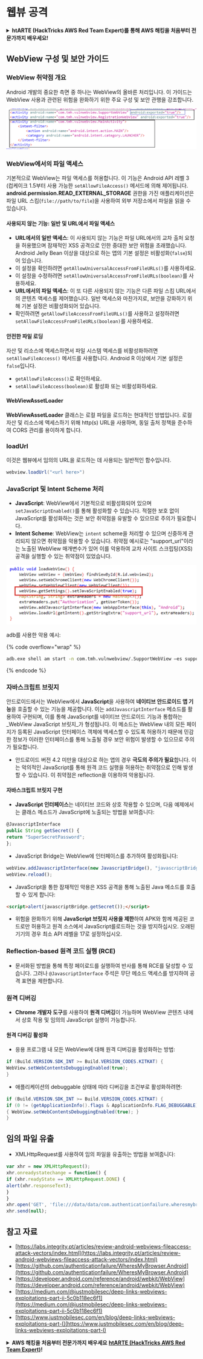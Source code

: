 # 웹뷰 공격

<details>

<summary><strong>htARTE (HackTricks AWS Red Team Expert)를 통해 AWS 해킹을 처음부터 전문가까지 배우세요</strong></a><strong>!</strong></summary>

HackTricks를 지원하는 다른 방법:

* **회사가 HackTricks에 광고되길 원하거나 PDF로 HackTricks를 다운로드하고 싶다면** [**구독 요금제**](https://github.com/sponsors/carlospolop)를 확인하세요!
* [**공식 PEASS & HackTricks 스왜그**](https://peass.creator-spring.com)를 구매하세요
* [**The PEASS Family**](https://opensea.io/collection/the-peass-family)를 발견하세요, 당사의 독점 [**NFTs**](https://opensea.io/collection/the-peass-family) 컬렉션
* **💬 [**디스코드 그룹**](https://discord.gg/hRep4RUj7f) 또는 [**텔레그램 그룹**](https://t.me/peass)에 가입하거나** 트위터** 🐦 [**@carlospolopm**](https://twitter.com/hacktricks\_live)를 **팔로우**하세요.
* **HackTricks** 및 **HackTricks Cloud** github 저장소에 PR을 제출하여 해킹 트릭을 공유하세요.

</details>

## WebView 구성 및 보안 가이드

### WebView 취약점 개요

Android 개발의 중요한 측면 중 하나는 WebView의 올바른 처리입니다. 이 가이드는 WebView 사용과 관련된 위험을 완화하기 위한 주요 구성 및 보안 관행을 강조합니다.

![WebView 예시](<../../.gitbook/assets/image (718).png>)

### **WebView에서의 파일 액세스**

기본적으로 WebView는 파일 액세스를 허용합니다. 이 기능은 Android API 레벨 3 (컵케이크 1.5부터 사용 가능한 `setAllowFileAccess()` 메서드에 의해 제어됩니다. **android.permission.READ\_EXTERNAL\_STORAGE** 권한을 가진 애플리케이션은 파일 URL 스킴(`file://path/to/file`)을 사용하여 외부 저장소에서 파일을 읽을 수 있습니다.

#### **사용되지 않는 기능: 일반 및 URL에서 파일 액세스**

* **URL에서의 일반 액세스**: 이 사용되지 않는 기능은 파일 URL에서의 교차 출처 요청을 허용했으며 잠재적인 XSS 공격으로 인한 중대한 보안 위험을 초래했습니다. Android Jelly Bean 이상을 대상으로 하는 앱의 기본 설정은 비활성화(`false`)되어 있습니다.
* 이 설정을 확인하려면 `getAllowUniversalAccessFromFileURLs()`를 사용하세요.
* 이 설정을 수정하려면 `setAllowUniversalAccessFromFileURLs(boolean)`를 사용하세요.
* **URL에서의 파일 액세스**: 이 또 다른 사용되지 않는 기능은 다른 파일 스킴 URL에서의 콘텐츠 액세스를 제어했습니다. 일반 액세스와 마찬가지로, 보안을 강화하기 위해 기본 설정은 비활성화되어 있습니다.
* 확인하려면 `getAllowFileAccessFromFileURLs()`를 사용하고 설정하려면 `setAllowFileAccessFromFileURLs(boolean)`를 사용하세요.

#### **안전한 파일 로딩**

자산 및 리소스에 액세스하면서 파일 시스템 액세스를 비활성화하려면 `setAllowFileAccess()` 메서드를 사용합니다. Android R 이상에서 기본 설정은 `false`입니다.

* `getAllowFileAccess()`로 확인하세요.
* `setAllowFileAccess(boolean)`로 활성화 또는 비활성화하세요.

#### **WebViewAssetLoader**

**WebViewAssetLoader** 클래스는 로컬 파일을 로드하는 현대적인 방법입니다. 로컬 자산 및 리소스에 액세스하기 위해 http(s) URL을 사용하며, 동일 출처 정책을 준수하여 CORS 관리를 용이하게 합니다.

### loadUrl

이것은 웹뷰에서 임의의 URL을 로드하는 데 사용되는 일반적인 함수입니다.
```java
webview.loadUrl("<url here>")
```
### **JavaScript 및 Intent Scheme 처리**

- **JavaScript**: WebView에서 기본적으로 비활성화되어 있으며 `setJavaScriptEnabled()`를 통해 활성화할 수 있습니다. 적절한 보호 없이 JavaScript를 활성화하는 것은 보안 취약점을 유발할 수 있으므로 주의가 필요합니다.
- **Intent Scheme**: WebView는 `intent` scheme을 처리할 수 있으며 신중하게 관리되지 않으면 취약점을 악용할 수 있습니다. 취약점 예시로는 "support\_url"이라는 노출된 WebView 매개변수가 있어 이를 악용하여 교차 사이트 스크립팅(XSS) 공격을 실행할 수 있는 취약점이 있었습니다.

![취약한 WebView](<../../.gitbook/assets/image (719).png>)

adb를 사용한 악용 예시:

{% code overflow="wrap" %}
```bash
adb.exe shell am start -n com.tmh.vulnwebview/.SupportWebView –es support_url "https://example.com/xss.html"
```
{% endcode %}

### 자바스크립트 브릿지

안드로이드에서는 WebView에서 **JavaScript**을 사용하여 **네이티브 안드로이드 앱 기능**을 호출할 수 있는 기능을 제공합니다. 이는 `addJavascriptInterface` 메소드를 활용하여 구현되며, 이를 통해 JavaScript를 네이티브 안드로이드 기능과 통합하는 _WebView JavaScript 브릿지_가 형성됩니다. 이 메소드는 WebView 내의 모든 페이지가 등록된 JavaScript 인터페이스 객체에 액세스할 수 있도록 허용하기 때문에 민감한 정보가 이러한 인터페이스를 통해 노출될 경우 보안 위험이 발생할 수 있으므로 주의가 필요합니다.

* 안드로이드 버전 4.2 미만을 대상으로 하는 앱의 경우 **극도의 주의가 필요**합니다. 이는 악의적인 JavaScript를 통해 원격 코드 실행을 허용하는 취약점으로 인해 발생할 수 있습니다. 이 취약점은 reflection을 이용하여 악용됩니다.

#### 자바스크립트 브릿지 구현

* **JavaScript 인터페이스**는 네이티브 코드와 상호 작용할 수 있으며, 다음 예제에서는 클래스 메소드가 JavaScript에 노출되는 방법을 보여줍니다:
```javascript
@JavascriptInterface
public String getSecret() {
return "SuperSecretPassword";
};
```
* JavaScript Bridge는 WebView에 인터페이스를 추가하여 활성화됩니다:
```javascript
webView.addJavascriptInterface(new JavascriptBridge(), "javascriptBridge");
webView.reload();
```
* JavaScript을 통한 잠재적인 악용은 XSS 공격을 통해 노출된 Java 메소드를 호출할 수 있게 합니다:
```html
<script>alert(javascriptBridge.getSecret());</script>
```
* 위험을 완화하기 위해 **JavaScript 브릿지 사용을 제한**하여 APK와 함께 제공된 코드로만 허용하고 원격 소스에서 JavaScript를로드하는 것을 방지하십시오. 오래된 기기의 경우 최소 API 레벨을 17로 설정하십시오.

### Reflection-based 원격 코드 실행 (RCE)

* 문서화된 방법을 통해 특정 페이로드를 실행하여 반사를 통해 RCE를 달성할 수 있습니다. 그러나 `@JavascriptInterface` 주석은 무단 메소드 액세스를 방지하여 공격 표면을 제한합니다.

### 원격 디버깅

* **Chrome 개발자 도구**를 사용하여 **원격 디버깅**이 가능하며 WebView 콘텐츠 내에서 상호 작용 및 임의의 JavaScript 실행이 가능합니다.

#### 원격 디버깅 활성화

* 응용 프로그램 내 모든 WebView에 대해 원격 디버깅을 활성화하는 방법:
```java
if (Build.VERSION.SDK_INT >= Build.VERSION_CODES.KITKAT) {
WebView.setWebContentsDebuggingEnabled(true);
}
```
* 애플리케이션의 debuggable 상태에 따라 디버깅을 조건부로 활성화하려면:
```java
if (Build.VERSION.SDK_INT >= Build.VERSION_CODES.KITKAT) {
if (0 != (getApplicationInfo().flags & ApplicationInfo.FLAG_DEBUGGABLE))
{ WebView.setWebContentsDebuggingEnabled(true); }
}
```
## 임의 파일 유출

* XMLHttpRequest를 사용하여 임의 파일을 유출하는 방법을 보여줍니다:
```javascript
var xhr = new XMLHttpRequest();
xhr.onreadystatechange = function() {
if (xhr.readyState == XMLHttpRequest.DONE) {
alert(xhr.responseText);
}
}
xhr.open('GET', 'file:///data/data/com.authenticationfailure.wheresmybrowser/databases/super_secret.db', true);
xhr.send(null);
```
## 참고 자료

* [https://labs.integrity.pt/articles/review-android-webviews-fileaccess-attack-vectors/index.html](https://labs.integrity.pt/articles/review-android-webviews-fileaccess-attack-vectors/index.html)
* [https://github.com/authenticationfailure/WheresMyBrowser.Android](https://github.com/authenticationfailure/WheresMyBrowser.Android)
* [https://developer.android.com/reference/android/webkit/WebView](https://developer.android.com/reference/android/webkit/WebView)
* [https://medium.com/@justmobilesec/deep-links-webviews-exploitations-part-ii-5c0b118ec6f1](https://medium.com/@justmobilesec/deep-links-webviews-exploitations-part-ii-5c0b118ec6f1)
* [https://www.justmobilesec.com/en/blog/deep-links-webviews-exploitations-part-I](https://www.justmobilesec.com/en/blog/deep-links-webviews-exploitations-part-I)

<details>

<summary><strong>AWS 해킹을 처음부터 전문가까지 배우세요</strong> <a href="https://training.hacktricks.xyz/courses/arte"><strong>htARTE (HackTricks AWS Red Team Expert)</strong></a><strong>!</strong></summary>

HackTricks를 지원하는 다른 방법:

* **회사를 HackTricks에서 홍보하거나 PDF로 다운로드하려면** [**구독 요금제**](https://github.com/sponsors/carlospolop)를 확인하세요!
* [**공식 PEASS & HackTricks 스왜그**](https://peass.creator-spring.com)를 구매하세요
* [**The PEASS Family**](https://opensea.io/collection/the-peass-family)를 발견하세요, 당사의 독점 [**NFTs**](https://opensea.io/collection/the-peass-family) 컬렉션
* **💬 [**디스코드 그룹**](https://discord.gg/hRep4RUj7f)이나 [**텔레그램 그룹**](https://t.me/peass)에 가입하거나** 트위터** 🐦 [**@carlospolopm**](https://twitter.com/hacktricks\_live)**를 팔로우하세요.**
* **HackTricks** 및 **HackTricks Cloud** 깃허브 저장소에 PR을 제출하여 **해킹 트릭을 공유하세요.**

</details>
